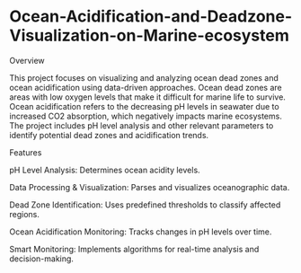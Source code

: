 # Ocean-Acidification-and-Deadzone-Visualization-on-Marine-ecosystem

Overview

This project focuses on visualizing and analyzing ocean dead zones and ocean acidification using data-driven approaches. Ocean dead zones are areas with low oxygen levels that make it difficult for marine life to survive. Ocean acidification refers to the decreasing pH levels in seawater due to increased CO2 absorption, which negatively impacts marine ecosystems. The project includes pH level analysis and other relevant parameters to identify potential dead zones and acidification trends.

Features

pH Level Analysis: Determines ocean acidity levels.

Data Processing & Visualization: Parses and visualizes oceanographic data.

Dead Zone Identification: Uses predefined thresholds to classify affected regions.

Ocean Acidification Monitoring: Tracks changes in pH levels over time.

Smart Monitoring: Implements algorithms for real-time analysis and decision-making.
